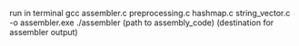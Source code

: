 run in terminal
gcc assembler.c preprocessing.c hashmap.c string_vector.c -o assembler.exe
./assembler (path to assembly_code) (destination for assembler output)